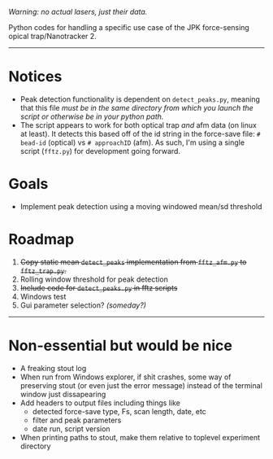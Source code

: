 _Warning: no actual lasers, just their data._

Python codes for handling a specific use case of the JPK force-sensing opical trap/Nanotracker 2.

----
# Notices
- Peak detection functionality is dependent on `detect_peaks.py`, meaning that this file _must be in the same directory from which you launch the script or otherwise be in your python path._ 
- The script appears to work for both optical trap _and_ afm data (on linux at least). It detects this based off of the id string in the force-save file: `# bead-id` (optical) vs `# approachID` (afm). As such, I'm using a single script (`fftz.py`) for development going forward. 

# Goals
- Implement peak detection using a moving windowed mean/sd threshold

# Roadmap
1. ~~Copy static mean `detect_peaks` implementation from `fftz_afm.py` to `fftz_trap.py`.~~
2. Rolling window threshold for peak detection
3. ~~Include code for `detect_peaks.py` in fftz scripts~~
4. Windows test
5. Gui parameter selection? _(someday?)_

----
# Non-essential but would be nice
- A freaking stout log
- When run from Windows explorer, if shit crashes, some way of preserving stout (or even just the error message) instead of the terminal window just dissapearing
- Add headers to output files including things like
  - detected force-save type, Fs, scan length, date, etc
  - filter and peak parameters
  - date run, script version
- When printing paths to stout, make them relative to toplevel experiment directory
